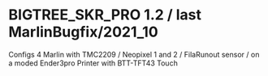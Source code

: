 # BIGTREE_SKR_PRO 1.2 / last MarlinBugfix/2021_10
Configs 4 Marlin with TMC2209 / Neopixel 1 and 2 / FilaRunout sensor / on a moded Ender3pro Printer with BTT-TFT43 Touch

